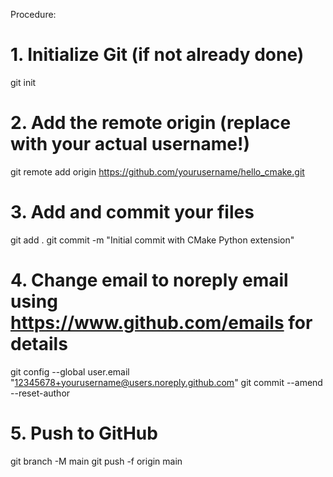 Procedure:

# 1. Initialize Git (if not already done)
git init

# 2. Add the remote origin (replace with your actual username!)
git remote add origin https://github.com/yourusername/hello_cmake.git

# 3. Add and commit your files
git add .
git commit -m "Initial commit with CMake Python extension"

# 4. Change email to noreply email using https://www.github.com/emails for details
git config --global user.email "12345678+yourusername@users.noreply.github.com"
git commit --amend --reset-author

# 5. Push to GitHub
git branch -M main
git push -f origin main
